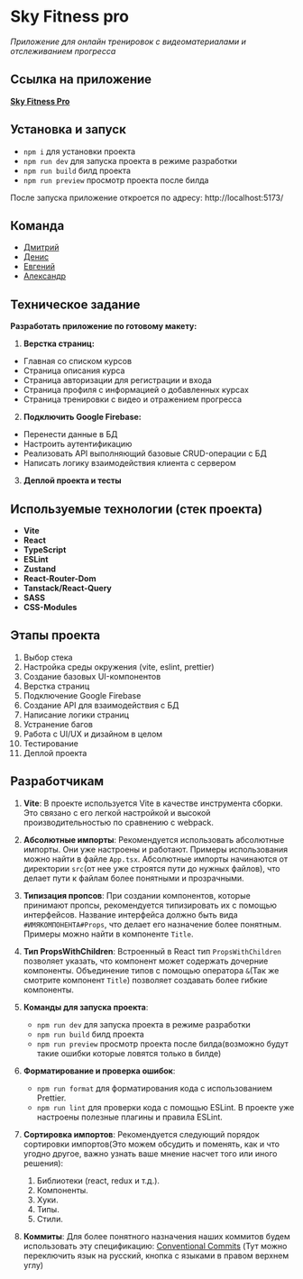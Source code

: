 # Sky Fitness pro

_Приложение для онлайн тренировок с видеоматериалами и отслеживанием прогресса_

## Ссылка на приложение

[**Sky Fitness Pro**](https://sky-fitness-pro-lime.vercel.app/)

## Установка и запуск

- `npm i` для установки проекта
- `npm run dev` для запуска проекта в режиме разработки
- `npm run build` билд проекта
- `npm run preview` просмотр проекта после билда

После запуска приложение откроется по адресу: http://localhost:5173/

## Команда

- [Дмитрий](https://github.com/heropaster)
- [Денис](https://github.com/s4utner)
- [Евгений](https://github.com/Greblips)
- [Александр](https://github.com/Alex-Volo)

## Техническое задание

**Разработать приложение по готовому макету:**

1. **Верстка страниц:**

- Главная со списком курсов
- Страница описания курса
- Страница авторизации для регистрации и входа
- Страница профиля с информацией о добавленных курсах
- Страница тренировки с видео и отражением прогресса

2. **Подключить Google Firebase:**

- Перенести данные в БД
- Настроить аутентификацию
- Реализовать API выполняющий базовые CRUD-операции с БД
- Написать логику взаимодействия клиента с сервером

3. **Деплой проекта и тесты**

## Используемые технологии (стек проекта)

- **Vite**
- **React**
- **TypeScript**
- **ESLint**
- **Zustand**
- **React-Router-Dom**
- **Tanstack/React-Query**
- **SASS**
- **CSS-Modules**

## Этапы проекта

1. Выбор стека
2. Настройка среды окружения (vite, eslint, prettier)
3. Создание базовых UI-компонентов
4. Верстка страниц
5. Подключение Google Firebase
6. Создание API для взаимодействия с БД
7. Написание логики страниц
8. Устранение багов
9. Работа с UI/UX и дизайном в целом
10. Тестирование
11. Деплой проекта

## Разработчикам

1. **Vite**: В проекте используется Vite в качестве инструмента сборки. Это связано с его легкой настройкой и высокой
   производительностью по сравнению с webpack.

2. **Абсолютные импорты**: Рекомендуется использовать абсолютные импорты. Они уже настроены и работают. Примеры
   использования можно найти в файле `App.tsx`. Абсолютные импорты начинаются от директории `src`(от нее уже строятся
   пути до нужных
   файлов), что делает пути к
   файлам более понятными и прозрачными.

3. **Типизация пропсов**: При создании компонентов, которые принимают пропсы, рекомендуется типизировать их с помощью
   интерфейсов. Название интерфейса должно быть вида `#ИМЯКОМПОНЕНТА#Props`, что делает его назначение более понятным.
   Примеры можно найти в компоненте `Title`.

4. **Тип PropsWithChildren**: Встроенный в React тип `PropsWithChildren` позволяет указать, что компонент может
   содержать дочерние компоненты. Объединение типов с помощью оператора `&`(Так же смотрите компонент `Title`) позволяет
   создавать более гибкие компоненты.

5. **Команды для запуска проекта**:

   - `npm run dev` для запуска проекта в режиме разработки
   - `npm run build` билд проекта
   - `npm run preview` просмотр проекта после билда(возможно будут такие ошибки которые ловятся только в билде)

6. **Форматирование и проверка ошибок**:

   - `npm run format` для форматирования кода с использованием Prettier.
   - `npm run lint` для проверки кода с помощью ESLint. В проекте уже настроены полезные плагины и правила ESLint.

7. **Сортировка импортов**: Рекомендуется следующий порядок сортировки импортов(Это можем обсудить и поменять, как и что
   угодно другое, важно узнать ваше мнение насчет того или иного решения):

   1. Библиотеки (react, redux и т.д.).
   2. Компоненты.
   3. Хуки.
   4. Типы.
   5. Стили.

8. **Коммиты**: Для более понятного назначения наших коммитов будем использовать эту
   спецификацию: [Conventional Commits](https://www.conventionalcommits.org/en/v1.0.0/) (Тут можно переключить язык на
   русский, кнопка с языками в правом верхнем углу)
